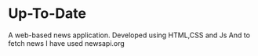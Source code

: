 # Up-To-Date


A web-based news application.
Developed using HTML,CSS and Js
And to fetch news I have used newsapi.org
